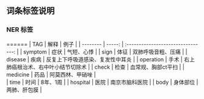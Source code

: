 
## 词条标签说明

### NER 标签
======
| TAG        | 解释    |  例子                                |
| --------   | -----:   | :--------------------------------:  |
| symptom    | 症状     | 气短、心悸                          |
| sign       | 体征     | 双肺呼吸音粗、压痛                  |
| disease    | 疾病     | 反复上下呼吸道感染、复发性中耳炎    |
| operation  | 手术     | 右上肺癌根治术、右中叶小结节切除术  |
| check      | 检查     | 血常规、胸部ct平扫                  |
| medicine   | 药品     | 阿莫西林、甲硝唑                    |    
| time       | 时间     | 8年、1周                            |
| hospital   | 医院     | 南京市脑科医院                      |
| body       | 身体部位 | 两肺、肝包膜                        |
